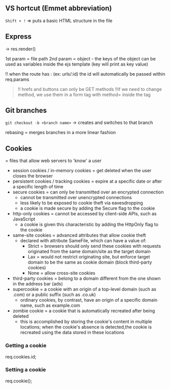 ## VS hortcut (Emmet abbreviation)

`Shift + !` => puts a basic HTML structure in the file

## Express

-> res.render()

  1st param = file path
  2nd param = object - the keys of the object can be used as variables inside the ejs template (key will print as key value)

!! when the route has : (ex: urls/:id) the id will automatically be passed within req.params

>!! hrefs and buttons can only be GET methods
>!!if we need to change method, we use them in a form tag with method= inside the tag

## Git branches

`git checkout -b <branch name>`
-> creates and switches to that branch

rebasing = merges branches in a more linear fashion

## Cookies

= files that allow web servers to 'know' a user

* session cookies / in-memory cookies = get deleted when the user closes the browser
* persistent cookies / tracking cookies = expire at a specific date or after a specific length of time
* secure cookies = can only be transmitted over an encrypted connection
  * cannot be transmitted over unencrypted connections
  * less likely to be exposed to cookie theft via eavesdropping
  * a cookie is made secure by adding the Secure flag to the cookie
* http-only cookies = cannot be accessed by client-side APIs, such as JavaScript
  * a cookie is given this characteristic by adding the HttpOnly flag to the cookie
* same-site cookies = advanced attributes that allow cookie theft
  * declared with attribute SameFile, which can have a value of:
    * Strict = browsers should only send these cookies with requests originated from the same domain/site as the target domain
    * Lax = would not restrict originating site, but enforce target domain to be the same as cookie domain (block third-party cookies)
    * None = allow cross-site cookies
* third-party cookies = belong to a domain different from the one shown in the address bar (ads)
* supercookie = a cookie with an origin of a top-level domain (such as .com) or a public suffix (such as .co.uk)
  * ordinary cookies, by contrast, have an origin of a specific domain name, such as example.com
* zombie cookie = a cookie that is automatically recreated after being deleted
  * this is accomplished by storing the cookie's content in multiple locations; when the cookie's absence is detected,the cookie is recreated using the data stored in these locations

### Getting a cookie
req.cookies.id;

### Setting a cookie
req.cookie();
